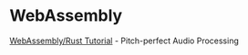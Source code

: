 
# WebAssembly
[WebAssembly/Rust Tutorial](https://www.toptal.com/webassembly/webassembly-rust-tutorial-web-audio) - Pitch-perfect Audio Processing